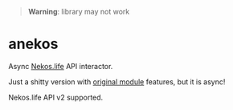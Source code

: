 > **Warning**: library may not work

# anekos

Async [Nekos.life](https://nekos.life/) API interactor.

Just a shitty version with [original module](https://github.com/Nekos-life/nekos.py/) features, but it is async!

Nekos.life API v2 supported.
